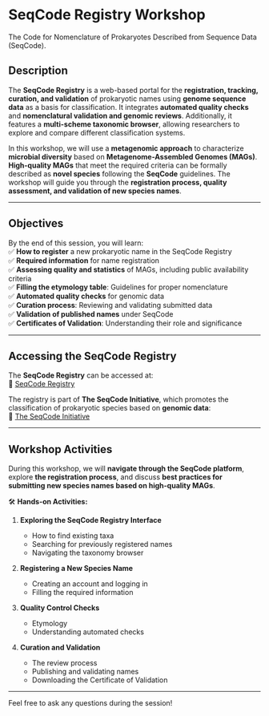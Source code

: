 # SeqCode Registry Workshop

The Code for Nomenclature of Prokaryotes Described from Sequence Data (SeqCode).

## Description  

The **SeqCode Registry** is a web-based portal for the **registration, tracking, curation, and validation** of prokaryotic names using **genome sequence data** as a basis for classification. It integrates **automated quality checks** and **nomenclatural validation and genomic reviews**. Additionally, it features a **multi-scheme taxonomic browser**, allowing researchers to explore and compare different classification systems.  

In this workshop, we will use a **metagenomic approach** to characterize **microbial diversity** based on **Metagenome-Assembled Genomes (MAGs)**. **High-quality MAGs** that meet the required criteria can be formally described as **novel species** following the **SeqCode** guidelines. The workshop will guide you through the **registration process, quality assessment, and validation of new species names**.

---

## Objectives  

By the end of this session, you will learn:  
 ✅ **How to register** a new prokaryotic name in the SeqCode Registry  
 ✅ **Required information** for name registration  
 ✅ **Assessing quality and statistics** of MAGs, including public availability criteria  
 ✅ **Filling the etymology table**: Guidelines for proper nomenclature  
 ✅ **Automated quality checks** for genomic data  
 ✅ **Curation process**: Reviewing and validating submitted data  
 ✅ **Validation of published names** under SeqCode  
 ✅ **Certificates of Validation**: Understanding their role and significance  

---

## Accessing the SeqCode Registry  

The **SeqCode Registry** can be accessed at:  
🔗 [SeqCode Registry](https://seqco.de/)  

The registry is part of **The SeqCode Initiative**, which promotes the classification of prokaryotic species based on **genomic data**:  
🔗 [The SeqCode Initiative](https://seqco.de/initiative)  

---

## Workshop Activities  

During this workshop, we will **navigate through the SeqCode platform**, explore **the registration process**, and discuss **best practices for submitting new species names based on high-quality MAGs**. 

🛠 **Hands-on Activities:**  
1. **Exploring the SeqCode Registry Interface**  
   - How to find existing taxa  
   - Searching for previously registered names  
   - Navigating the taxonomy browser  

2. **Registering a New Species Name**  
   - Creating an account and logging in  
   - Filling the required information    

3. **Quality Control Checks**  
   - Etymology
   - Understanding automated checks  

4. **Curation and Validation**  
   - The review process  
   - Publishing and validating names  
   - Downloading the Certificate of Validation  

---

Feel free to ask any questions during the session!

